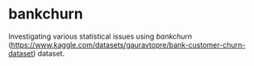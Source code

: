 # bankchurn

Investigating various statistical issues using *bankchurn* (https://www.kaggle.com/datasets/gauravtopre/bank-customer-churn-dataset)
dataset.
